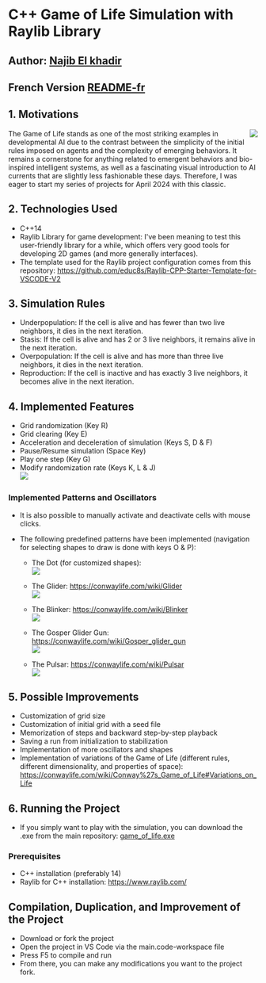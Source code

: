 # C++ Game of Life Simulation with Raylib Library

## Author: [Najib El khadir](https://github.com/NajibXY)
## French Version [README-fr](https://github.com/NajibXY/Game-Of-Life-using-CPP-and-Raylib/blob/master/README-fr.md)

## 1. Motivations

<img align="right" src="https://github.com/NajibXY/Game-Of-Life-using-CPP-and-Raylib/blob/master/gifs/main.gif">

The Game of Life stands as one of the most striking examples in developmental AI due to the contrast between the simplicity of the initial rules imposed on agents and the complexity of emerging behaviors. 
It remains a cornerstone for anything related to emergent behaviors and bio-inspired intelligent systems, as well as a fascinating visual introduction to AI currents that are slightly less fashionable these days. 
Therefore, I was eager to start my series of projects for April 2024 with this classic.

## 2. Technologies Used

- C++14
- Raylib Library for game development: I've been meaning to test this user-friendly library for a while, which offers very good tools for developing 2D games (and more generally interfaces).
- The template used for the Raylib project configuration comes from this repository: https://github.com/educ8s/Raylib-CPP-Starter-Template-for-VSCODE-V2

## 3. Simulation Rules

- Underpopulation: If the cell is alive and has fewer than two live neighbors, it dies in the next iteration.
- Stasis: If the cell is alive and has 2 or 3 live neighbors, it remains alive in the next iteration.
- Overpopulation: If the cell is alive and has more than three live neighbors, it dies in the next iteration.
- Reproduction: If the cell is inactive and has exactly 3 live neighbors, it becomes alive in the next iteration.

## 4. Implemented Features

- Grid randomization (Key R)
- Grid clearing (Key E)
- Acceleration and deceleration of simulation (Keys S, D & F)
- Pause/Resume simulation (Space Key)
- Play one step (Key G)
- Modify randomization rate (Keys K, L & J)  
![](https://github.com/NajibXY/Game-Of-Life-using-CPP-and-Raylib/blob/master/gifs/randomization.gif)

### Implemented Patterns and Oscillators

- It is also possible to manually activate and deactivate cells with mouse clicks.
  
- The following predefined patterns have been implemented (navigation for selecting shapes to draw is done with keys O & P):
  + The Dot (for customized shapes):  
      ![](https://github.com/NajibXY/Game-Of-Life-using-CPP-and-Raylib/blob/master/gifs/dot.gif)

  + The Glider: https://conwaylife.com/wiki/Glider  
      ![](https://github.com/NajibXY/Game-Of-Life-using-CPP-and-Raylib/blob/master/gifs/glider.gif)

  + The Blinker: https://conwaylife.com/wiki/Blinker  
      ![](https://github.com/NajibXY/Game-Of-Life-using-CPP-and-Raylib/blob/master/gifs/blinker.gif)

  + The Gosper Glider Gun: https://conwaylife.com/wiki/Gosper_glider_gun  
      ![](https://github.com/NajibXY/Game-Of-Life-using-CPP-and-Raylib/blob/master/gifs/glider-gun.gif)
    
  + The Pulsar: https://conwaylife.com/wiki/Pulsar  
      ![](https://github.com/NajibXY/Game-Of-Life-using-CPP-and-Raylib/blob/master/gifs/pulsar.gif)

## 5. Possible Improvements

- Customization of grid size
- Customization of initial grid with a seed file
- Memorization of steps and backward step-by-step playback
- Saving a run from initialization to stabilization
- Implementation of more oscillators and shapes
- Implementation of variations of the Game of Life (different rules, different dimensionality, and properties of space): https://conwaylife.com/wiki/Conway%27s_Game_of_Life#Variations_on_Life

## 6. Running the Project

- If you simply want to play with the simulation, you can download the .exe from the main repository: [game_of_life.exe](https://github.com/NajibXY/Game-Of-Life-using-CPP-and-Raylib/blob/master/game_of_life.exe)
  
### Prerequisites

- C++ installation (preferably 14)
- Raylib for C++ installation: https://www.raylib.com/

## Compilation, Duplication, and Improvement of the Project

- Download or fork the project
- Open the project in VS Code via the main.code-workspace file
- Press F5 to compile and run
- From there, you can make any modifications you want to the project fork.
